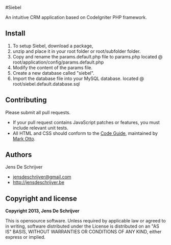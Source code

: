 #Siebel

An intuitive CRM application based on CodeIgniter PHP framework.

## Install

1. To setup Siebel, download a package, 
2. unzip and place it in your root folder or root/subfolder folder.
3. Copy and rename the params.default.php file to params.php
	located @ root/application/config/params.default.php
4. Modify the content of the params file.
5. Create a new database called "siebel".
6. Import the database file into your MySQL database.
	located @ root/siebel.default.database.sql

## Contributing

Please submit all pull requests. 
* If your pull request contains JavaScript patches or features, you must include relevant unit tests. 
* All HTML and CSS should conform to the [Code Guide](http://github.com/mdo/code-guide), maintained by [Mark Otto](http://github.com/mdo).

## Authors

Jens De Schrijver
* jensdeschrijver@gmail.com
* http://jensdeschrijver.be

## Copyright and license

**Copyright 2013, Jens De Schrijver**

This is opensource software. Unless required by applicable law or agreed to in writing, software distributed under the License is distributed on an "AS IS" BASIS, WITHOUT WARRANTIES OR CONDITIONS OF ANY KIND, either express or implied. 
